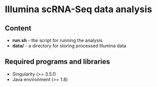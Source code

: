 # Illumina scRNA-Seq data analysis

## Content

  * **run.sh** - the script for running the analysis
  * **data/** - a directory for storing processed Illumina data
  
## Required programs and libraries

  * Singularity (>= 3.5.1)
  * Java environment (>= 1.8)

